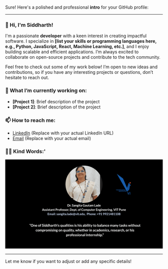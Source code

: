 Sure! Here's a polished and professional **intro** for your GitHub profile:

---

### 👋 Hi, I'm Siddharth!

I'm a passionate **developer** with a keen interest in creating impactful software. I specialize in **[list your skills or programming languages here, e.g., Python, JavaScript, React, Machine Learning, etc.]**, and I enjoy building scalable and efficient applications. I’m always excited to collaborate on open-source projects and contribute to the tech community.

Feel free to check out some of my work below! I’m open to new ideas and contributions, so if you have any interesting projects or questions, don’t hesitate to reach out.

### 🌱 What I’m currently working on:
- **[Project 1]**: Brief description of the project
- **[Project 2]**: Brief description of the project

### 📫 How to reach me:
- [LinkedIn](https://www.linkedin.com/in/siddharth) (Replace with your actual LinkedIn URL)
- [Email](mailto:siddharth@email.com) (Replace with your actual email)



### 💬✨ Kind Words:'

![Testimonials](https://github.com/Sid330s/Sid330s/raw/main/Testimonials.gif)


---

Let me know if you want to adjust or add any specific details!
